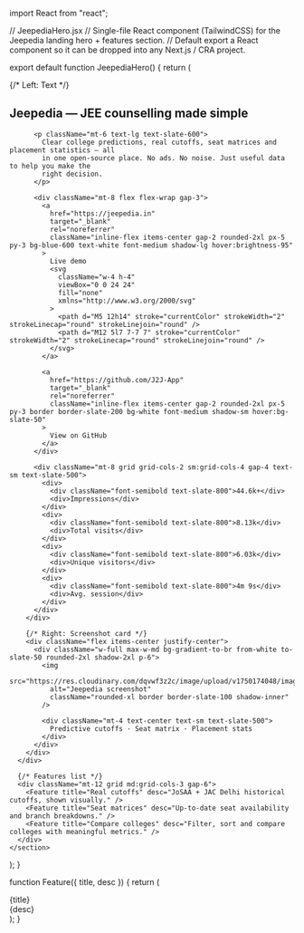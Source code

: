import React from "react";

// JeepediaHero.jsx
// Single-file React component (TailwindCSS) for the Jeepedia landing hero + features section.
// Default export a React component so it can be dropped into any Next.js / CRA project.

export default function JeepediaHero() {
  return (
    <section className="max-w-6xl mx-auto px-6 py-16">
      <div className="grid md:grid-cols-2 gap-12 items-center">
        {/* Left: Text */}
        <div>
          <h1 className="text-4xl md:text-5xl font-extrabold leading-tight">
            Jeepedia — <span className="text-blue-600">JEE counselling</span> made simple
          </h1>

          <p className="mt-6 text-lg text-slate-600">
            Clear college predictions, real cutoffs, seat matrices and placement statistics — all
            in one open-source place. No ads. No noise. Just useful data to help you make the
            right decision.
          </p>

          <div className="mt-8 flex flex-wrap gap-3">
            <a
              href="https://jeepedia.in"
              target="_blank"
              rel="noreferrer"
              className="inline-flex items-center gap-2 rounded-2xl px-5 py-3 bg-blue-600 text-white font-medium shadow-lg hover:brightness-95"
            >
              Live demo
              <svg
                className="w-4 h-4"
                viewBox="0 0 24 24"
                fill="none"
                xmlns="http://www.w3.org/2000/svg"
              >
                <path d="M5 12h14" stroke="currentColor" strokeWidth="2" strokeLinecap="round" strokeLinejoin="round" />
                <path d="M12 5l7 7-7 7" stroke="currentColor" strokeWidth="2" strokeLinecap="round" strokeLinejoin="round" />
              </svg>
            </a>

            <a
              href="https://github.com/J2J-App"
              target="_blank"
              rel="noreferrer"
              className="inline-flex items-center gap-2 rounded-2xl px-5 py-3 border border-slate-200 bg-white font-medium shadow-sm hover:bg-slate-50"
            >
              View on GitHub
            </a>
          </div>

          <div className="mt-8 grid grid-cols-2 sm:grid-cols-4 gap-4 text-sm text-slate-500">
            <div>
              <div className="font-semibold text-slate-800">44.6k+</div>
              <div>Impressions</div>
            </div>
            <div>
              <div className="font-semibold text-slate-800">8.13k</div>
              <div>Total visits</div>
            </div>
            <div>
              <div className="font-semibold text-slate-800">6.03k</div>
              <div>Unique visitors</div>
            </div>
            <div>
              <div className="font-semibold text-slate-800">4m 9s</div>
              <div>Avg. session</div>
            </div>
          </div>
        </div>

        {/* Right: Screenshot card */}
        <div className="flex items-center justify-center">
          <div className="w-full max-w-md bg-gradient-to-br from-white to-slate-50 rounded-2xl shadow-2xl p-6">
            <img
              src="https://res.cloudinary.com/dqvwf3z2c/image/upload/v1750174048/image1_k9hyeb.jpg"
              alt="Jeepedia screenshot"
              className="rounded-xl border border-slate-100 shadow-inner"
            />

            <div className="mt-4 text-center text-sm text-slate-500">
              Predictive cutoffs · Seat matrix · Placement stats
            </div>
          </div>
        </div>
      </div>

      {/* Features list */}
      <div className="mt-12 grid md:grid-cols-3 gap-6">
        <Feature title="Real cutoffs" desc="JoSAA + JAC Delhi historical cutoffs, shown visually." />
        <Feature title="Seat matrices" desc="Up-to-date seat availability and branch breakdowns." />
        <Feature title="Compare colleges" desc="Filter, sort and compare colleges with meaningful metrics." />
      </div>
    </section>
  );
}

function Feature({ title, desc }) {
  return (
    <div className="p-4 bg-white rounded-xl shadow-sm border border-slate-100">
      <div className="font-semibold text-slate-800">{title}</div>
      <div className="mt-2 text-sm text-slate-500">{desc}</div>
    </div>
  );
}